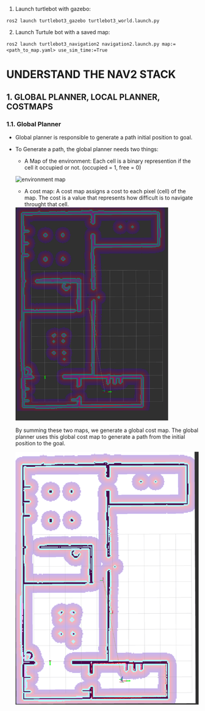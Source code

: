 1. Launch turtlebot with gazebo:
```
ros2 launch turtlebot3_gazebo turtlebot3_world.launch.py
```

2. Launch Turtule bot with a saved map:
```
ros2 launch turtlebot3_navigation2 navigation2.launch.py map:=<path_to_map.yaml> use_sim_time:=True
```

# UNDERSTAND THE NAV2 STACK
## 1. GLOBAL PLANNER, LOCAL PLANNER, COSTMAPS
### 1.1. Global Planner
- Global planner is responsible to generate a path initial position to goal.
- To Generate a path, the global planner needs two things:
    - A Map of the environment: Each cell is a binary represention if the cell it occupied or not. (occupied = 1, free = 0)
     
     ![environment map](../assets/images/Nav2/my_map.png, "environment map")

    - A cost map:
        A cost map assigns a cost to each pixel (cell) of the map. The cost is a value that represents how difficult is to navigate throught that cell.

    <img src="../assets/images/Nav2/cost_map.png" width="400">

    By summing these two maps, we generate a global cost map. The global planner uses this global cost map to generate a path from the initial position to the goal.

    <img src="../assets/images/Nav2/global_cost_map.png">
    

